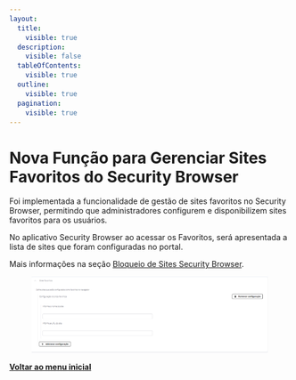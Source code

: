 ```yaml
---
layout:
  title:
    visible: true
  description:
    visible: false
  tableOfContents:
    visible: true
  outline:
    visible: true
  pagination:
    visible: true
---
```


# Nova Função para Gerenciar Sites Favoritos do Security Browser

Foi implementada a funcionalidade de gestão de sites favoritos no Security Browser, permitindo que administradores configurem e disponibilizem sites favoritos para os usuários.

No aplicativo Security Browser ao acessar os Favoritos, será apresentada a lista de sites que foram configuradas no portal.

Mais informações na seção [Bloqueio de Sites Security Browser](../../portal/configuracoes/gerenciar-politicas/editar-politica/editar-politica-android/aplicativos/bloqueio-de-sites-security-browser.md).

<figure><img src="../../../.gitbook/assets/image (9) (1) (1).png" alt=""><figcaption></figcaption></figure>

[**Voltar ao menu inicial**](./)
